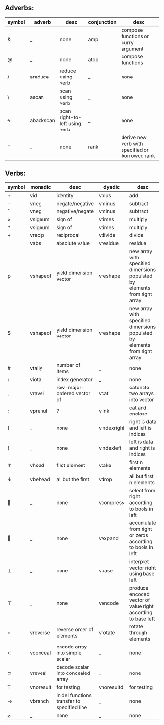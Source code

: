 
## Adverbs:

symbol | adverb | desc | conjunction | desc
--- | --- | --- | --- | ---
& | _ | none | amp | compose functions or curry argument |
 @ | _ | none | atop | compose functions |
 / | areduce | reduce using verb | _ | none |
 \ | ascan | scan using verb | _ | none |
 &#x2340; | abackscan | scan right-to-left using verb | _ | none |
 &#x00a8; | _ | none | rank | derive new verb with specified or borrowed rank |



## Verbs:

symbol | monadic | desc | dyadic | desc
--- | --- | --- | --- | ---
+ | vid | identity | vplus | add |
 - | vneg | negate/negative | vminus | subtract |
 &#x00af; | vneg | negative/negate | vminus | subtract |
 &#x00d7; | vsignum | sign of | vtimes | multiply |
 * | vsignum | sign of | vtimes | multiply |
 &#x00f7; | vrecip | reciprocal | vdivide | divide |
 | | vabs | absolute value | vresidue | residue |
 &#x2374; | vshapeof | yield dimension vector | vreshape | new array with specified dimensions populated by elements from right array |
 $ | vshapeof | yield dimension vector | vreshape | new array with specified dimensions populated by elements from right array |
 # | vtally | number of items | _ | none |
 &#x2373; | viota | index generator | _ | none |
 , | vravel | row-major-ordered vector of | vcat | catenate two arrays into vector |
 ; | vprenul | ? | vlink | cat and enclose |
 { | _ | none | vindexright | right is data and left is indices |
 } | _ | none | vindexleft | left is data and right is indices |
 &#x2191; | vhead | first element | vtake | first n elements |
 &#x2193; | vbehead | all but the first | vdrop | all but first n elements |
 &#x001f; | _ | none | vcompress | select from right according to bools in left |
 &#x001e; | _ | none | vexpand | accumulate from right or zeros according to bools in left |
 &#x22a5; | _ | none | vbase | interpret vector right using base left |
 &#x22a4; | _ | none | vencode | produce encoded vector of value right according to base left |
 &#x233d; | vreverse | reverse order of elements | vrotate | rotate through elements |
 &#x2282; | vconceal | encode array into simple scalar | _ | none |
 &#x2283; | vreveal | decode scalar into concealed array | _ | none |
 &#x2361; | vnoresult | for testing | vnoresultd | for testing |
 &#x2192; | vbranch | in del functions transfer to specified line | _ | none |
 &#x2300; | _ | none | _ | none |


